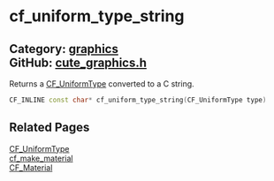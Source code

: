 [](../header.md ':include')

# cf_uniform_type_string

Category: [graphics](/api_reference?id=graphics)  
GitHub: [cute_graphics.h](https://github.com/RandyGaul/cute_framework/blob/master/include/cute_graphics.h)  
---

Returns a [CF_UniformType](/graphics/cf_uniformtype.md) converted to a C string.

```cpp
CF_INLINE const char* cf_uniform_type_string(CF_UniformType type)
```

## Related Pages

[CF_UniformType](/graphics/cf_uniformtype.md)  
[cf_make_material](/graphics/cf_make_material.md)  
[CF_Material](/graphics/cf_material.md)  
